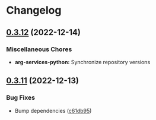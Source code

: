 # Changelog

## [0.3.12](https://github.com/recap-utr/arg-services/compare/arg-services-python-v0.3.11...arg-services-python-v0.3.12) (2022-12-14)


### Miscellaneous Chores

* **arg-services-python:** Synchronize repository versions

## [0.3.11](https://github.com/recap-utr/arg-services/compare/arg-services-python-v0.3.10...arg-services-python-v0.3.11) (2022-12-13)


### Bug Fixes

* Bump dependencies ([c61db95](https://github.com/recap-utr/arg-services/commit/c61db9546a8722341565c50b28aa0b7e2d874d0d))
